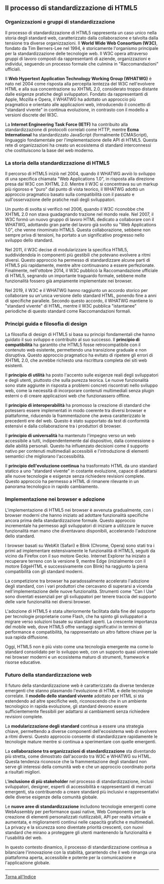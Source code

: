 ## Il processo di standardizzazione di HTML5

### Organizzazioni e gruppi di standardizzazione
Il processo di standardizzazione di HTML5 rappresenta un caso unico nella storia degli standard web, caratterizzato dalla collaborazione e talvolta dalla tensione tra diverse organizzazioni. Il **World Wide Web Consortium (W3C)**, fondato da Tim Berners-Lee nel 1994, è storicamente l'organismo principale per la standardizzazione delle tecnologie web. Il W3C opera attraverso gruppi di lavoro composti da rappresentanti di aziende, organizzazioni e individui, seguendo un processo formale che culmina in "Raccomandazioni" ufficiali.

Il **Web Hypertext Application Technology Working Group (WHATWG)** è nato nel 2004 come risposta alla percepita lentezza del W3C nell'evolvere HTML e alla sua concentrazione su XHTML 2.0, considerato troppo distante dalle esigenze pratiche degli sviluppatori. Fondato da rappresentanti di Apple, Mozilla e Opera, il WHATWG ha adottato un approccio più pragmatico e orientato alle applicazioni web, introducendo il concetto di "standard vivente" in continua evoluzione, in contrasto con il modello a versioni discrete del W3C.

La **Internet Engineering Task Force (IETF)** ha contribuito alla standardizzazione di protocolli correlati come HTTP, mentre **Ecma International** ha standardizzato JavaScript (formalmente ECMAScript), linguaggio fondamentale per l'implementazione delle API di HTML5. Questa rete di organizzazioni ha creato un ecosistema di standard interconnessi che costituiscono la base del web moderno.

### La storia della standardizzazione di HTML5
Il percorso di HTML5 iniziò nel 2004, quando il WHATWG avviò lo sviluppo di una specifica chiamata "Web Applications 1.0", in risposta alla direzione presa dal W3C con XHTML 2.0. Mentre il W3C si concentrava su un markup più rigoroso e "puro" dal punto di vista teorico, il WHATWG adottò un approccio pragmatico basato sulla compatibilità con il passato e sull'osservazione delle pratiche reali degli sviluppatori.

Un punto di svolta si verificò nel 2006, quando il W3C riconobbe che XHTML 2.0 non stava guadagnando trazione nel mondo reale. Nel 2007, il W3C formò un nuovo gruppo di lavoro HTML dedicato a collaborare con il WHATWG, adottando gran parte del lavoro già svolto su "Web Applications 1.0", che venne rinominato HTML5. Questa collaborazione, sebbene non sempre priva di tensioni, ha portato a un significativo progresso nello sviluppo dello standard.

Nel 2011, il W3C decise di modularizzare la specifica HTML5, suddividendola in componenti più gestibili che potevano evolvere a ritmi diversi. Questo approccio ha permesso di standardizzare alcune parti di HTML5 più rapidamente, mentre altre continuavano a essere perfezionate. Finalmente, nell'ottobre 2014, il W3C pubblicò la Raccomandazione ufficiale di HTML5, segnando un importante traguardo formale, sebbene molte funzionalità fossero già ampiamente implementate nei browser.

Nel 2019, il W3C e il WHATWG hanno raggiunto un accordo storico per collaborare su un'unica versione dello standard HTML, ponendo fine a anni di specifiche parallele. Secondo questo accordo, il WHATWG mantiene lo "standard vivente" di HTML, mentre il W3C pubblica "istantanee" periodiche di questo standard come Raccomandazioni formali.

### Principi guida e filosofia di design
La filosofia di design di HTML5 si basa su principi fondamentali che hanno guidato il suo sviluppo e contribuito al suo successo. Il **principio di compatibilità** ha garantito che HTML5 fosse retrocompatibile con il contenuto web esistente, permettendo una transizione graduale e non disruptiva. Questo approccio pragmatico ha evitato di ripetere gli errori di XHTML 2.0, che avrebbe richiesto una riscrittura completa dei siti web esistenti.

Il **principio di utilità** ha posto l'accento sulle esigenze reali degli sviluppatori e degli utenti, piuttosto che sulla purezza teorica. Le nuove funzionalità sono state aggiunte in risposta a problemi concreti riscontrati nello sviluppo web, come la necessità di incorporare contenuti multimediali senza plugin esterni o di creare applicazioni web che funzionassero offline.

Il **principio di interoperabilità** ha promosso la creazione di standard che potessero essere implementati in modo coerente tra diversi browser e piattaforme, riducendo la frammentazione che aveva caratterizzato le precedenti ere del web. Questo è stato supportato da test di conformità estensivi e dalla collaborazione tra i produttori di browser.

Il **principio di universalità** ha mantenuto l'impegno verso un web accessibile a tutti, indipendentemente dal dispositivo, dalla connessione o dalle abilità personali. Questo ha influenzato decisioni come il supporto nativo per contenuti multimediali accessibili e l'introduzione di elementi semantici che migliorano l'accessibilità.

Il **principio dell'evoluzione continua** ha trasformato HTML da uno standard statico a uno "standard vivente" in costante evoluzione, capace di adattarsi alle nuove tecnologie e esigenze senza richiedere revisioni complete. Questo approccio ha permesso a HTML di rimanere rilevante in un panorama tecnologico in rapido cambiamento.

### Implementazione nei browser e adozione
L'implementazione di HTML5 nei browser è avvenuta gradualmente, con i browser moderni che hanno iniziato ad adottare funzionalità specifiche ancora prima della standardizzazione formale. Questo approccio incrementale ha permesso agli sviluppatori di iniziare a utilizzare le nuove funzionalità man mano che diventavano disponibili, accelerando l'adozione dello standard.

I browser basati su WebKit (Safari) e Blink (Chrome, Opera) sono stati tra i primi ad implementare estensivamente le funzionalità di HTML5, seguiti da vicino da Firefox con il suo motore Gecko. Internet Explorer ha iniziato a recuperare terreno con la versione 9, mentre Edge (inizialmente con il motore EdgeHTML e successivamente con Blink) ha raggiunto la piena compatibilità con gli standard moderni.

La competizione tra browser ha paradossalmente accelerato l'adozione degli standard, con i vari produttori che cercavano di superarsi a vicenda nell'implementazione delle nuove funzionalità. Strumenti come "Can I Use" sono diventati essenziali per gli sviluppatori per tenere traccia del supporto delle varie funzionalità nei diversi browser.

L'adozione di HTML5 è stata ulteriormente facilitata dalla fine del supporto per tecnologie proprietarie come Flash, che ha spinto gli sviluppatori a migrare verso soluzioni basate su standard aperti. La crescente importanza del mobile web, dove HTML5 offre vantaggi significativi in termini di performance e compatibilità, ha rappresentato un altro fattore chiave per la sua rapida diffusione.

Oggi, HTML5 non è più visto come una tecnologia emergente ma come lo standard consolidato per lo sviluppo web, con un supporto quasi universale nei browser moderni e un ecosistema maturo di strumenti, framework e risorse educative.

### Futuro della standardizzazione web
Il futuro della standardizzazione web è caratterizzato da diverse tendenze emergenti che stanno plasmando l'evoluzione di HTML e delle tecnologie correlate. Il **modello dello standard vivente** adottato per HTML si sta estendendo ad altre specifiche web, riconoscendo che in un ambiente tecnologico in rapida evoluzione, gli standard devono essere sufficientemente flessibili per adattarsi ai cambiamenti senza richiedere revisioni complete.

La **modularizzazione degli standard** continua a essere una strategia chiave, permettendo a diverse componenti dell'ecosistema web di evolvere a ritmi diversi. Questo approccio consente di standardizzare rapidamente le tecnologie mature mentre si continua a sperimentare con quelle emergenti.

La **collaborazione tra organizzazioni di standardizzazione** sta diventando più stretta, come dimostrato dall'accordo tra W3C e WHATWG su HTML. Questa tendenza riconosce che la frammentazione degli standard non serve gli interessi della comunità web e che un approccio coordinato porta a risultati migliori.

L'**inclusione di più stakeholder** nel processo di standardizzazione, inclusi sviluppatori, designer, esperti di accessibilità e rappresentanti di mercati emergenti, sta contribuendo a creare standard più inclusivi e rappresentativi delle diverse esigenze della comunità globale.

Le **nuove aree di standardizzazione** includono tecnologie emergenti come WebAssembly per performance quasi native, Web Components per la creazione di elementi personalizzati riutilizzabili, API per realtà virtuale e aumentata, e miglioramenti continui nelle capacità grafiche e multimediali. La privacy e la sicurezza sono diventate priorità crescenti, con nuovi standard che mirano a proteggere gli utenti mantenendo la funzionalità e l'usabilità del web.

In questo contesto dinamico, il processo di standardizzazione continua a bilanciare l'innovazione con la stabilità, garantendo che il web rimanga una piattaforma aperta, accessibile e potente per la comunicazione e l'applicazione globale.

---
[Torna all'Indice](README.md)